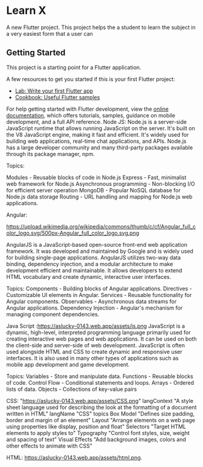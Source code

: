 # Learn X

A new Flutter project. This project helps the a student to learn the subject in a very easiest form that a user can

## Getting Started

This project is a starting point for a Flutter application.

A few resources to get you started if this is your first Flutter project:

- [Lab: Write your first Flutter app](https://docs.flutter.dev/get-started/codelab)
- [Cookbook: Useful Flutter samples](https://docs.flutter.dev/cookbook)

For help getting started with Flutter development, view the
[online documentation](https://docs.flutter.dev/), which offers tutorials,
samples, guidance on mobile development, and a full API reference.
Node JS:
Node.js is a server-side JavaScript runtime that allows running JavaScript on the server. It's built on the V8 JavaScript engine, making it fast and efficient. It's widely used for building web applications, real-time chat applications, and APIs. Node.js has a large developer community and many third-party packages available through its package manager, npm.

Topics:

Modules - Reusable blocks of code in Node.js
Express - Fast, minimalist web framework for Node.js
Asynchronous programming - Non-blocking I/O for efficient server operation
MongoDB - Popular NoSQL database for Node.js data storage
Routing - URL handling and mapping for Node.js web applications.


Angular:  

https://upload.wikimedia.org/wikipedia/commons/thumb/c/cf/Angular_full_color_logo.svg/500px-Angular_full_color_logo.svg.png

AngularJS is a JavaScript-based open-source front-end web application framework. It was developed and maintained by Google and is widely used for building single-page applications. AngularJS utilizes two-way data binding, dependency injection, and a modular architecture to make development efficient and maintainable. It allows developers to extend HTML vocabulary and create dynamic, interactive user interfaces.

Topics:
Components - Building blocks of Angular applications.
Directives - Customizable UI elements in Angular.
Services - Reusable functionality for Angular components.
Observables - Asynchronous data streams for Angular applications.
Dependency Injection - Angular's mechanism for managing component dependencies.


Java Script   :https://aslucky-0143.web.app/assets/js.png
JavaScript is a dynamic, high-level, interpreted programming language primarily used for creating interactive web pages and web applications. It can be used on both the client-side and server-side of web development. JavaScript is often used alongside HTML and CSS to create dynamic and responsive user interfaces. It is also used in many other types of applications such as mobile app development and game development.

Topics:
Variables - Store and manipulate data.
Functions - Reusable blocks of code.
Control Flow - Conditional statements and loops.
Arrays - Ordered lists of data.
Objects - Collections of key-value pairs


CSS:    "https://aslucky-0143.web.app/assets/CSS.png"
langContext
"A style sheet language used for describing the look at the formatting of a document written in HTML"
langName
"CSS"
topics
Box Model
"Defines size padding, border and margin of an element"
Layout
"Arrange elements on a web page using properties like display, position and float"
Selectors
"Target HTML elements to apply styles to"
Typography
"Control font styles, size, weight and spacing of text"
Visual Effects 
"Add background images, colors and other effects to animate with CSS"


HTML:  https://aslucky-0143.web.app/assets/html.png.
